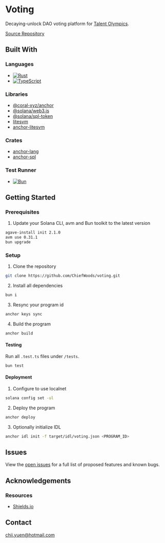 # Voting

Decaying-unlock DAO voting platform for [Talent Olympics](https://earn.superteam.fun/hackathon/talent-olympics/).

[Source Repository](https://github.com/ChiefWoods/voting)

## Built With

### Languages

- [![Rust](https://img.shields.io/badge/Rust-f75008?style=for-the-badge&logo=rust)](https://www.rust-lang.org/)
- [![TypeScript](https://img.shields.io/badge/TypeScript-ffffff?style=for-the-badge&logo=typescript)](https://www.typescriptlang.org/)

### Libraries

- [@coral-xyz/anchor](https://www.anchor-lang.com/)
- [@solana/web3.js](https://solana-foundation.github.io/solana-web3.js/)
- [@solana/spl-token](https://solana-labs.github.io/solana-program-library/token/js/)
- [litesvm](https://github.com/LiteSVM/litesvm/tree/master/crates/node-litesvm)
- [anchor-litesvm](https://github.com/LiteSVM/anchor-litesvm/)

### Crates

- [anchor-lang](https://docs.rs/anchor-lang/latest/anchor_lang/)
- [anchor-spl](https://docs.rs/anchor-spl/latest/anchor_spl/)

### Test Runner

- [![Bun](https://img.shields.io/badge/Bun-000?style=for-the-badge&logo=bun)](https://bun.sh/)

## Getting Started

### Prerequisites

1. Update your Solana CLI, avm and Bun toolkit to the latest version

```bash
agave-install init 2.1.0
avm use 0.31.1
bun upgrade
```

### Setup

1. Clone the repository

```bash
git clone https://github.com/ChiefWoods/voting.git
```

2. Install all dependencies

```bash
bun i
```

3. Resync your program id

```bash
anchor keys sync
```

4. Build the program

```bash
anchor build
```

#### Testing

Run all `.test.ts` files under `/tests`.

```bash
bun test
```

#### Deployment

1. Configure to use localnet

```bash
solana config set -ul
```

2. Deploy the program

```bash
anchor deploy
```

3. Optionally initialize IDL

```bash
anchor idl init -f target/idl/voting.json <PROGRAM_ID>
```

## Issues

View the [open issues](https://github.com/ChiefWoods/voting/issues) for a full list of proposed features and known bugs.

## Acknowledgements

### Resources

- [Shields.io](https://shields.io/)

## Contact

[chii.yuen@hotmail.com](mailto:chii.yuen@hotmail.com)
